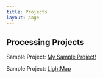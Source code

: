 ```yaml
---
title: Projects
layout: page
---
```



<!--![Profile Image]({{ site.url }}/{{ site.picture }})-->

<h2> Processing Projects </h2>

<p> Sample Project: <a href="./../processing_projects/sample.html"> My Sample Project! </a> </p>
<p> Sample Project: <a href="./../p5/LightMap/lightmap.html"> LightMap </a> </p>
